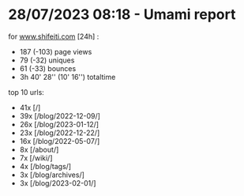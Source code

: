 # 28/07/2023 08:18 - Umami report
for www.shifeiti.com [24h] :

 - 187 (-103) page views
 - 79 (-32) uniques
 - 61 (-33) bounces
 - 3h 40' 28'' (10' 16'') totaltime


top 10 urls:
 - 41x [/]
 - 39x [/blog/2022-12-09/]
 - 26x [/blog/2023-01-12/]
 - 23x [/blog/2022-12-22/]
 - 16x [/blog/2022-05-07/]
 - 8x [/about/]
 - 7x [/wiki/]
 - 4x [/blog/tags/]
 - 3x [/blog/archives/]
 - 3x [/blog/2023-02-01/]



